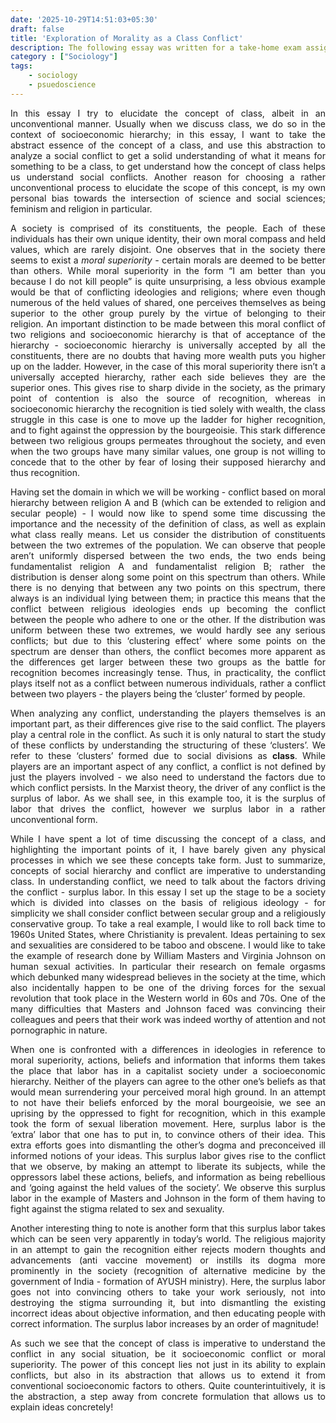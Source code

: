 ```yaml
---
date: '2025-10-29T14:51:03+05:30'
draft: false
title: 'Exploration of Morality as a Class Conflict'
description: The following essay was written for a take-home exam assigned by my humanities instructor where we had to explain the concept of class in the context of some social conflict. 
category : ["Sociology"]
tags:
    - sociology
    - psuedoscience
---
```


<div style="text-align: justify;">

In this essay I try to elucidate the concept of class, albeit in an unconventional manner. Usually when we discuss class, we do so in the context of socioeconomic hierarchy; in this essay, I want to take the abstract essence of the concept of a class, and use this abstraction to analyze a social conflict to get a solid understanding of what it means for something to be a class, to get understand how the concept of class helps us understand social conflicts. Another reason for choosing a rather unconventional process to elucidate the scope of this concept, is my own personal bias towards the intersection of science and social sciences; feminism and religion in particular.

A society is comprised of its constituents, the people. Each of these individuals has their own unique identity, their own moral compass and held values, which are rarely disjoint. One observes that in the society there seems to exist a *moral superiority -* certain morals are deemed to be better than others. While moral superiority in the form “I am better than you because I do not kill people” is quite unsurprising, a less obvious example would be that of conflicting ideologies and religions; where even though numerous of the held values of shared, one perceives themselves as being superior to the other group purely by the virtue of belonging to their religion. An important distinction to be made between this moral conflict of two religions and socioeconomic hierarchy is that of acceptance of the hierarchy - socioeconomic hierarchy is universally accepted by all the constituents, there are no doubts that having more wealth puts you higher up on the ladder. However, in the case of this moral superiority there isn’t a universally accepted hierarchy, rather each side believes they are the superior ones. This gives rise to sharp divide in the society, as the primary point of contention is also the source of recognition, whereas in socioeconomic hierarchy the recognition is tied solely with wealth, the class struggle in this case is one to move up the ladder for higher recognition, and to fight against the oppression by the bourgeoisie. This stark difference between two religious groups permeates throughout the society, and even when the two groups have many similar values, one group is not willing to concede that to the other by fear of losing their supposed hierarchy and thus recognition. 

Having set the domain in which we will be working - conflict based on moral hierarchy between religion A and B (which can be extended to religion and secular people) - I would now like to spend some time discussing the importance and the necessity of the definition of class, as well as explain what class really means. Let us consider the distribution of constituents between the two extremes of the population. We can observe that people aren’t uniformly dispersed between the two ends, the two ends being fundamentalist religion A and fundamentalist religion B; rather the distribution is denser along some point on this spectrum than others. While there is no denying that between any two points on this spectrum, there always is an individual lying between them; in practice this means that the conflict between religious ideologies ends up becoming the conflict between the people who adhere to one or the other. If the distribution was uniform between these two extremes, we would hardly see any serious conflicts; but due to this ‘clustering effect’ where some points on the spectrum are denser than others, the conflict becomes more apparent as the differences get larger between these two groups as the battle for recognition becomes increasingly tense. Thus, in practicality, the conflict plays itself not as a conflict between numerous individuals, rather a conflict between two players - the players being the ‘cluster’ formed by people. 

When analyzing any conflict, understanding the players themselves is an important part, as their differences give rise to the said conflict. The players play a central role in the conflict. As such it is only natural to start the study of these conflicts by understanding the structuring of these ‘clusters’. We refer to these ‘clusters’ formed due to social divisions as **class**. While players are an important aspect of any conflict, a conflict is not defined by just the players involved - we also need to understand the factors due to which conflict persists. In the Marxist theory, the driver of any conflict is the surplus of labor. As we shall see, in this example too, it is the surplus of labor that drives the conflict, however we surplus labor in a rather unconventional form. 

While I have spent a lot of time discussing the concept of a class, and highlighting the important points of it, I have barely given any physical processes in which we see these concepts take form. Just to summarize, concepts of social hierarchy and conflict are imperative to understanding class. In understanding conflict, we need to talk about the factors driving the conflict - surplus labor. In this essay I set up the stage to be a society which is divided into classes on the basis of religious ideology - for simplicity we shall consider conflict between secular group and a religiously conservative group. To take a real example, I would like to roll back time to 1960s United States, where Christianity is prevalent. Ideas pertaining to sex and sexualities are considered to be taboo and obscene. I would like to take the example of research done by William Masters and Virginia Johnson on human sexual activities. In particular their research on female orgasms which debunked many widespread believes in the society at the time, which also incidentally happen to be one of the driving forces for the sexual revolution that took place in the Western world in 60s and 70s. One of the many difficulties that Masters and Johnson faced was convincing their colleagues and peers that their work was indeed worthy of attention and not pornographic in nature. 

When one is confronted with a differences in ideologies in reference to moral superiority, actions, beliefs and information that informs them takes the place that labor has in a capitalist society under a socioeconomic hierarchy. Neither of the players can agree to the other one’s beliefs as that would mean surrendering your perceived moral high ground. In an attempt to not have their beliefs enforced by the moral bourgeoisie, we see an uprising by the oppressed to fight for recognition, which in this example took the form of sexual liberation movement. Here, surplus labor is the ‘extra’ labor that one has to put in, to convince others of their idea. This extra efforts goes into dismantling the other’s dogma and preconceived ill informed notions of your ideas. This surplus labor gives rise to the conflict that we observe, by making an attempt to liberate its subjects, while the oppressors label these actions, beliefs, and information as being rebellious and ‘going against the held values of the society’. We observe this surplus labor in the example of Masters and Johnson in the form of them having to fight against the stigma related to sex and sexuality.

Another interesting thing to note is another form that this surplus labor takes which can be seen very apparently in today’s world. The religious majority in an attempt to gain the recognition either rejects modern thoughts and advancements (anti vaccine movement) or instills its dogma more prominently in the society (recognition of alternative medicine by the government of India - formation of AYUSH ministry). Here, the surplus labor goes not into convincing others to take your work seriously, not into destroying the stigma surrounding it, but into dismantling the existing incorrect ideas about objective information, and then educating people with correct information. The surplus labor increases by an order of magnitude! 

As such we see that the concept of class is imperative to understand the conflict in any social situation, be it socioeconomic conflict or moral superiority. The power of this concept lies not just in its ability to explain conflicts, but also in its abstraction that allows us to extend it from conventional socioeconomic factors to others. Quite counterintuitively, it is the abstraction, a step away from concrete formulation that allows us to explain ideas concretely!

</div>